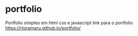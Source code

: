# portfolio

Portfolio simples em html css e javascript
link para o portfolio https://rtoramaru.github.io/portfolio/
